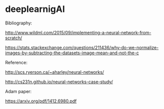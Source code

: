 # deeplearnigAI

Bibliography:

http://www.wildml.com/2015/09/implementing-a-neural-network-from-scratch/

https://stats.stackexchange.com/questions/211436/why-do-we-normalize-images-by-subtracting-the-datasets-image-mean-and-not-the-c

Reference:

http://scs.ryerson.ca/~aharley/neural-networks/

http://cs231n.github.io/neural-networks-case-study/

Adam paper: 

https://arxiv.org/pdf/1412.6980.pdf
